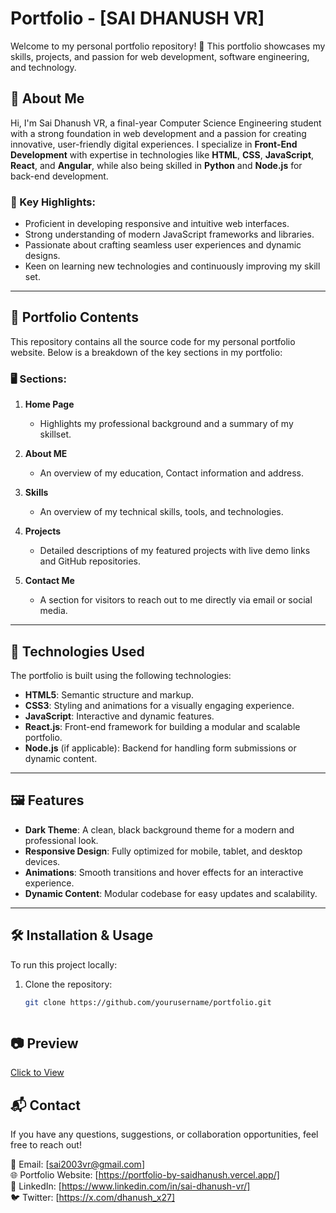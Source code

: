 # Portfolio - [SAI DHANUSH VR]

Welcome to my personal portfolio repository! 🚀 This portfolio showcases my skills, projects, and passion for web development, software engineering, and technology.  

## 🌟 About Me  
Hi, I'm Sai Dhanush VR, a final-year Computer Science Engineering student with a strong foundation in web development and a passion for creating innovative, user-friendly digital experiences. I specialize in **Front-End Development** with expertise in technologies like **HTML**, **CSS**, **JavaScript**, **React**, and **Angular**, while also being skilled in **Python** and **Node.js** for back-end development.  

### 🔭 Key Highlights:  
- Proficient in developing responsive and intuitive web interfaces.  
- Strong understanding of modern JavaScript frameworks and libraries.  
- Passionate about crafting seamless user experiences and dynamic designs.  
- Keen on learning new technologies and continuously improving my skill set.  

---

## 📁 Portfolio Contents  

This repository contains all the source code for my personal portfolio website. Below is a breakdown of the key sections in my portfolio:

### 🖥️ Sections:
1. **Home Page**  
   - Highlights my professional background and a summary of my skillset.
  
2. **About ME**
    -   An overview of my education, Contact information and address.

3. **Skills**  
   - An overview of my technical skills, tools, and technologies.  

4. **Projects**  
   - Detailed descriptions of my featured projects with live demo links and GitHub repositories.

5. **Contact Me**  
   - A section for visitors to reach out to me directly via email or social media.

---

## 🚀 Technologies Used  

The portfolio is built using the following technologies:  
- **HTML5**: Semantic structure and markup.  
- **CSS3**: Styling and animations for a visually engaging experience.  
- **JavaScript**: Interactive and dynamic features.  
- **React.js**: Front-end framework for building a modular and scalable portfolio.  
- **Node.js** (if applicable): Backend for handling form submissions or dynamic content.  

---

## 🖼️ Features  

- **Dark Theme**: A clean, black background theme for a modern and professional look.  
- **Responsive Design**: Fully optimized for mobile, tablet, and desktop devices.  
- **Animations**: Smooth transitions and hover effects for an interactive experience.  
- **Dynamic Content**: Modular codebase for easy updates and scalability.  

---

## 🛠️ Installation & Usage  

To run this project locally:  
1. Clone the repository:  
   ```bash
   git clone https://github.com/yourusername/portfolio.git



## 📷 Preview

[Click to View](https://saidhanush-portfolio.netlify.app/)



## 📬 Contact
If you have any questions, suggestions, or collaboration opportunities, feel free to reach out!

📧 Email: [sai2003vr@gmail.com] <br>
🌐 Portfolio Website: [https://portfolio-by-saidhanush.vercel.app/]<br>
💼 LinkedIn: [https://www.linkedin.com/in/sai-dhanush-vr/]<br>
🐦 Twitter: [https://x.com/dhanush_x27]<br>




   






   

